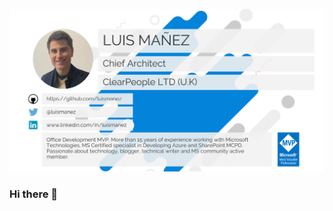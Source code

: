<p align="center">
	<img src="https://github.com/luismanez/luismanez/blob/master/luis-profile.png" alt="Luis Manez - GitHub profile page"/>
</p>

### Hi there 👋

<!--
**luismanez/luismanez** is a ✨ _special_ ✨ repository because its `README.md` (this file) appears on your GitHub profile.
Here are some ideas to get you started:
- 🔭 I’m currently working on ...
- 🌱 I’m currently learning ...
- 👯 I’m looking to collaborate on ...
- 🤔 I’m looking for help with ...
- 💬 Ask me about ...
- 📫 How to reach me: ...
- 😄 Pronouns: ...
- ⚡ Fun fact: ...
-->
